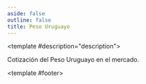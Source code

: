```yaml
---
aside: false
outline: false
title: Peso Uruguayo
---
```


<script setup>
import { setRegionForSidebar } from '../../.vitepress/sidebar/sidebar.utils.js'

setRegionForSidebar('ar')
</script>

<OAOperation operationId="get-cotizacion-uyu" :hide-default-footer="false">

<template #description="description">

Cotización del Peso Uruguayo en el mercado.

</template>

<template #footer>


<OAFooter />


<!--@include: ./parts/get-cotizacion-uyu-footer.md -->

</template>

</OAOperation>
